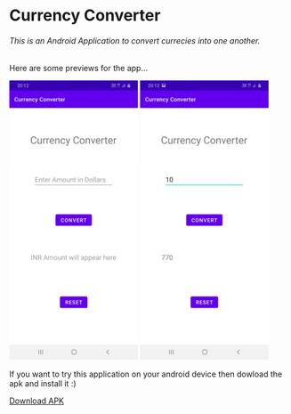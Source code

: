 # Currency Converter

###### This is an Android Application to convert currecies into one another.

Here are some previews for the app...

<img title="" src="https://raw.githubusercontent.com/atulsharma20may/atulsharma20may/master/CDN/AndroidApplicationsPreviews/CurrencyConverter/1.jpg" alt="" width="231">     <img title="" src="https://raw.githubusercontent.com/atulsharma20may/atulsharma20may/master/CDN/AndroidApplicationsPreviews/CurrencyConverter/2.jpg" alt="" width="231">



If you want to try this application on your android device then dowload the apk and install it :)

[Download APK](https://github.com/atulsharma20may/CurrencyConverter/releases/download/v1.0/app-debug.apk)
